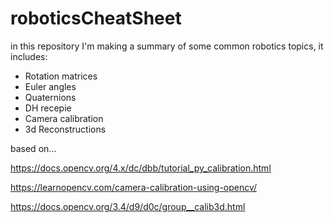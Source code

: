 # roboticsCheatSheet
in this repository I'm making a summary of some common robotics topics, it includes:
* Rotation matrices
* Euler angles
* Quaternions
* DH recepie
* Camera calibration
* 3d Reconstructions

based on...

https://docs.opencv.org/4.x/dc/dbb/tutorial_py_calibration.html

https://learnopencv.com/camera-calibration-using-opencv/

https://docs.opencv.org/3.4/d9/d0c/group__calib3d.html
